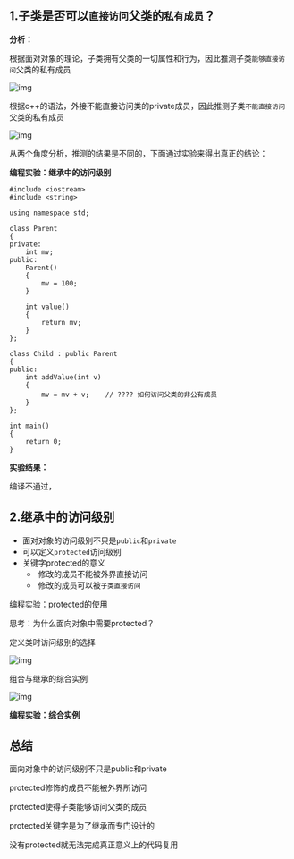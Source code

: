 ## 1.子类是否可以`直接访问`父类的`私有成员`？

**分析：**

根据面对对象的理论，子类拥有父类的一切属性和行为，因此推测子类`能够直接访问`父类的私有成员

![img](D:\share-opencv\44_继承中的访问级别\pic\slide3.png)

根据c++的语法，外接不能直接访问类的private成员，因此推测子类`不能直接访问`父类的私有成员

![img](D:\share-opencv\44_继承中的访问级别\pic\slide3-2.png)

从两个角度分析，推测的结果是不同的，下面通过实验来得出真正的结论：

**编程实验：继承中的访问级别**

```
#include <iostream>
#include <string>

using namespace std;

class Parent
{
private:
    int mv;
public:
    Parent()
    {
        mv = 100;
    }
    
    int value()
    {
        return mv;
    }
};

class Child : public Parent
{
public:
    int addValue(int v)
    {
        mv = mv + v;    // ???? 如何访问父类的非公有成员
    }
};

int main()
{   
    return 0;
}

```

**实验结果：**

编译不通过，

## 2.继承中的访问级别

- 面对对象的访问级别不只是`public`和`private`
- 可以定义`protected`访问级别
- 关键字protected的意义
    - ​	修改的成员不能被外界直接访问
    - ​	修改的成员可以被`子类直接访问`

编程实验：protected的使用



思考：为什么面向对象中需要protected？



定义类时访问级别的选择

![img](D:\share-opencv\44_继承中的访问级别\pic\slide8.png)

组合与继承的综合实例

![img](D:\share-opencv\44_继承中的访问级别\pic\slide9.png)





**编程实验：综合实例** 

## 总结

面向对象中的访问级别不只是public和private

protected修饰的成员不能被外界所访问

protected使得子类能够访问父类的成员

protected关键字是为了继承而专门设计的

没有protected就无法完成真正意义上的代码复用